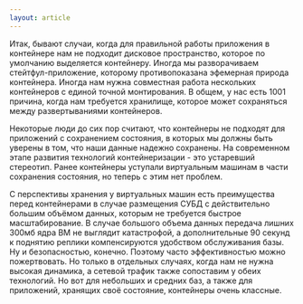 ```yaml
---
layout: article
---
```

Итак, бывают случаи, когда для правильной работы приложения в контейнере нам не подходит дисковое пространство, которое по умолчанию выделяется контейнеру. Иногда мы разворачиваем стейтфул-приложение, которому противопоказана эфемерная природа контейнера. Иногда нам нужна совместная работа нескольких контейнеров с единой точной монтирования. В общем, у нас есть 1001 причина, когда нам требуется хранилище, которое может сохраняться между развертываниями контейнеров.

Некоторые люди до сих пор считают, что контейнеры не подходят для приложений с сохранением состояния, в которых мы должны быть уверены в том, что наши данные надежно сохранены. На современном этапе развития технологий контейнеризации - это устаревший стереотип. Ранее контейнеры уступали виртуальным машинам в части сохранения состояния, но теперь с этим нет проблем. 

С перспективы хранения у виртуальных машин есть преимущества перед контейнерами в случае размещения СУБД с действительно большим объёмом данных, которым не требуется быстрое масштабирование. В случае большого объема данных передача лишних 300мб ядра ВМ не выглядит катастрофой, а дополнительные 90 секунд к поднятию реплики компенсируются удобством обслуживания базы. Ну и безопасностью, конечно. Поэтому часто эффективностью можно пожертвовать. Но только в отдельных случаях, когда нам не нужна высокая динамика, а сетевой трафик также сопоставим у обеих технологий. Но вот для небольших и средних баз, а также для приложений, хранящих своё состояние, контейнеры очень классные.

